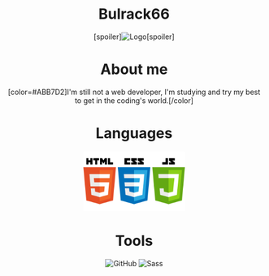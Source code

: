 <div align="center">

# Bulrack66

[spoiler]![Logo]("https://avatars.githubusercontent.com/u/113458279?s=400&u=cfec7071d3e55e1baaa5f9273048bb8cafb0ed0d&v=4")[spoiler]
# About me

[color=#ABB7D2]I'm still not a web developer, I'm studying and try my best to get in the coding's world.[/color]

# Languages

<img src="https://github.com/Bulrack66/Bulrack66/blob/main/Languages.png?raw=true" alt="Languages" width="200"/>

# Tools

<img src="https://icons.iconarchive.com/icons/limav/flat-gradient-social/64/Github-icon.png" alt="GitHub"/> <img src="https://cdn3.iconfinder.com/data/icons/logos-and-brands-adobe/512/288_Sass-512.png" alt="Sass" width="64"/>

</div>